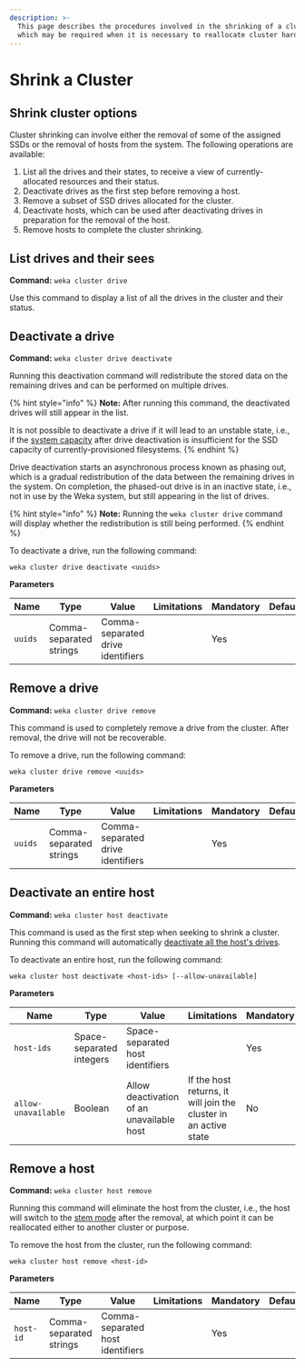 ```yaml
---
description: >-
  This page describes the procedures involved in the shrinking of a cluster,
  which may be required when it is necessary to reallocate cluster hardware.
---
```


# Shrink a Cluster

## Shrink cluster options

Cluster shrinking can involve either the removal of some of the assigned SSDs or the removal of hosts from the system. The following operations are available:

1. List all the drives and their states, to receive a view of currently-allocated resources and their status.
2. Deactivate drives as the first step before removing a host.
3. Remove a subset of SSD drives allocated for the cluster.
4. Deactivate hosts, which can be used after deactivating drives in preparation for the removal of the host.
5. Remove hosts to complete the cluster shrinking.

## List drives and their sees

**Command:** `weka cluster drive`

Use this command to display a list of all the drives in the cluster and their status.

## Deactivate a drive

**Command:** `weka cluster drive deactivate`

Running this deactivation command will redistribute the stored data on the remaining drives and can be performed on multiple drives.

{% hint style="info" %}
**Note:** After running this command, the deactivated drives will still appear in the list.

It is not possible to deactivate a drive if it will lead to an unstable state, i.e., if the [system capacity](../../overview/ssd-capacity-management.md) after drive deactivation is insufficient for the SSD capacity of currently-provisioned filesystems.
{% endhint %}

Drive deactivation starts an asynchronous process known as phasing out, which is a gradual redistribution of the data between the remaining drives in the system. On completion, the phased-out drive is in an inactive state, i.e., not in use by the Weka system, but still appearing in the list of drives.

{% hint style="info" %}
**Note:** Running the `weka cluster drive` command will display whether the redistribution is still being performed.
{% endhint %}

To deactivate a drive, run the following command:

`weka cluster drive deactivate <uuids>`

**Parameters**

| **Name** | **Type**                | **Value**                         | **Limitations** | **Mandatory** | **Default** |
| -------- | ----------------------- | --------------------------------- | --------------- | ------------- | ----------- |
| `uuids`  | Comma-separated strings | Comma-separated drive identifiers |                 | Yes           |             |

## Remove a drive

**Command:** `weka cluster drive remove`

This command is used to completely remove a drive from the cluster. After removal, the drive will not be recoverable.

To remove a drive, run the following command:

`weka cluster drive remove <uuids>`

**Parameters**

| **Name** | **Type**                | **Value**                         | **Limitations** | **Mandatory** | **Default** |
| -------- | ----------------------- | --------------------------------- | --------------- | ------------- | ----------- |
| `uuids`  | Comma-separated strings | Comma-separated drive identifiers |                 | Yes           |             |

## Deactivate an entire host

**Command:** `weka cluster host deactivate`

This command is used as the first step when seeking to shrink a cluster. Running this command will automatically [deactivate all the host's drives](shrinking-a-cluster.md#deactivating-a-drive).

To deactivate an entire host, run the following command:

`weka cluster host deactivate <host-ids> [--allow-unavailable]`

**Parameters**

| **Name**            | **Type**                 | **Value**                                 | **Limitations**                                                  | **Mandatory** | **Default** |
| ------------------- | ------------------------ | ----------------------------------------- | ---------------------------------------------------------------- | ------------- | ----------- |
| `host-ids`          | Space-separated integers | Space-separated host identifiers          |                                                                  | Yes           |             |
| `allow-unavailable` | Boolean                  | Allow deactivation of an unavailable host | If the host returns, it will join the cluster in an active state | No            | No          |

## Remove a host

**Command:** `weka cluster host remove`

Running this command will eliminate the host from the cluster, i.e., the host will switch to the [stem mode](../../overview/glossary.md#stem-mode) after the removal, at which point it can be reallocated either to another cluster or purpose.

To remove the host from the cluster, run the following command:

`weka cluster host remove <host-id>`

**Parameters**

| **Name**  | **Type**                | **Value**                        | **Limitations** | **Mandatory** | **Default** |
| --------- | ----------------------- | -------------------------------- | --------------- | ------------- | ----------- |
| `host-id` | Comma-separated strings | Comma-separated host identifiers |                 | Yes           |             |
